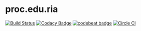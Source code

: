# proc.edu.ria

[![Build Status](https://travis-ci.org/lagora/proc.edu.ria.svg?branch=develop)](https://travis-ci.org/lagora/proc.edu.ria)  [![Codacy Badge](https://api.codacy.com/project/badge/Grade/d646c02d254b4e7c8796d0b07b5af6df)](https://www.codacy.com/app/lagora-franck/proc-edu-ria?utm_source=github.com&amp;utm_medium=referral&amp;utm_content=lagora/proc.edu.ria&amp;utm_campaign=Badge_Grade) [![codebeat badge](https://codebeat.co/badges/e17462cd-0b23-40c1-9fb3-273ba3f0430a)](https://codebeat.co/projects/github-com-lagora-proc-edu-ria) [![Circle CI](https://circleci.com/gh/lagora/proc.edu.ria.svg?style=svg)](https://circleci.com/gh/lagora/proc.edu.ria)
